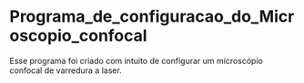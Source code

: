 # Programa_de_configuracao_do_Microscopio_confocal
Esse programa foi criado com intuito de configurar um microscópio confocal de varredura a laser.
